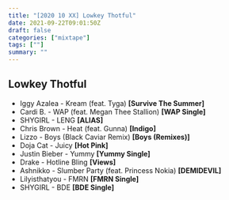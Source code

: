 ```yaml
---
title: "[2020 10 XX] Lowkey Thotful"
date: 2021-09-22T09:01:50Z
draft: false
categories: ["mixtape"]
tags: [""]
summary: ""
---
```


## Lowkey Thotful

* Iggy Azalea - Kream (feat. Tyga) __[Survive The Summer]__
* Cardi B. - WAP (feat. Megan Thee Stallion) __[WAP Single]__
* SHYGIRL - LENG __[ALIAS]__
* Chris Brown - Heat (feat. Gunna) __[Indigo]__
* Lizzo - Boys (Black Caviar Remix) __[Boys (Remixes)]__
* Doja Cat - Juicy __[Hot Pink]__
* Justin Bieber - Yummy __[Yummy Single]__
* Drake - Hotline Bling __[Views]__
* Ashnikko - Slumber Party (feat. Princess Nokia) __[DEMIDEVIL]__
* Lilyisthatyou - FMRN __[FMRN Single]__
* SHYGIRL - BDE __[BDE Single]__

